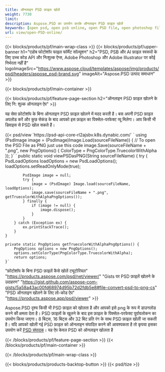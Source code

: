 ```yaml
---
title: ऑनलाइन PSD फ़ाइल खोलें
weight: 7730
limit: 
description: Aspose.PSD का उपयोग करके ऑनलाइन PSD फ़ाइल खोलें
keywords: [open psd, open psb online, open PSD file, open photoshop file, preview psd]
url: view/open-PSD-online/
---
```


{{< blocks/products/pf/main-wrap-class >}}
{{< blocks/products/pf/upper-banner h1="एडोब फोटोशॉप फाइल फॉर्मेट सॉल्यूशन" h2="PSD, PSB और AI फ़ाइल स्वरूपों के लिए उच्च कोड API और निःशुल्क ऐप्स, Adobe Photoshop और Adobe Illustrator पर कोई निर्भरता नहीं है" logoImageSrc="https://www.aspose.cloud/templates/aspose/img/products/psd/headers/aspose_psd-brand.svg" imageAlt="Aspose.PSD उत्पाद समाधान" >}}

{{< blocks/products/pf/main-container >}}

{{< blocks/products/pf/feature-page-section h2="ऑनलाइन PSD फ़ाइल खोलने के लिए नि: शुल्क ऑनलाइन ऐप" >}}
<p>यह सेवा फ़ोटोशॉप के बिना ऑनलाइन PSD फ़ाइल खोलने में मदद करती है। बस अपनी PSD फ़ाइल अपलोड करें और कुछ सेकंड के बाद आपको इस फ़ाइल का पिक्सेल-परफेक्ट व्यू मिलेगा। आप किसी भी डिवाइस से PSD खोल सकते हैं।</p>
{{< psd/view `https://psd-api-core-rl2ajsbv.k8s.dynabic.com/` 
`    using (PsdImage image = (PsdImage)Image.Load(sourceFileName))
    {
	    // To open the PSD File as PNG just use this code
        image.Save(sourceFileName + ".png",  new PngOptions() {  ColorType = PngColorType.TruecolorWithAlpha });
    }` 	`    public static void viewPSDasPNG(String sourceFileName) {
        try {
            PsdLoadOptions loadOptions = new PsdLoadOptions();
            loadOptions.setReadOnlyMode(true);
            
            PsdImage image = null;
            try {
                image = (PsdImage) Image.load(sourceFileName, loadOptions);
                image.save(sourceFileName + ".png", getTruecolorWithAlphaPngOptions());
            } finally {
                if (image != null) {
                    image.dispose();
                }
            }
        } catch (Exception ex) {
            ex.printStackTrace();
        }
    }
    
    private static PngOptions getTruecolorWithAlphaPngOptions() {
        PngOptions options = new PngOptions();
        options.setColorType(PngColorType.TruecolorWithAlpha);
        return options;
    }` 
"फ़ोटोशॉप के बिना PSD फ़ाइलें कैसे खोलें ट्यूटोरियल" "https://products.aspose.com/psd/net/viewer/" 
"Gists पर PSD फ़ाइलें खोलने के उदाहरण" "https://gist.github.com/aspose-com-gists/5a58a43ac00fd68974d95b72d2fdb5e8#file-convert-psd-to-png-cs" 
"PSD ऑनलाइन खोलने के लिए लो-कोड ऐप" "https://products.aspose.app/psd/viewer" >}}
<p>Aspose.PSD दृश्य किसी भी PSD फ़ाइल को खोलता है और आपको इसे png के रूप में डाउनलोड करने की क्षमता देता है। PSD फ़ाइलों के खुलने के बाद इस फ़ाइल के पिक्सेल-परफेक्ट पूर्वावलोकन का उपयोग किया जाएगा। 8 बिट्स, 16 बिट्स और 32 बिट प्रति रंग के साथ PSD फ़ाइल खोली जा सकती है। यदि आपको खोली गई PSD फ़ाइल को ऑनलाइन संपादित करने की आवश्यकता है तो कृपया इसका उपयोग करें <a href="https://products.aspose.app/psd/editor">PSD संपादक</a>। यह ऐप केवल PSD को ऑनलाइन खोलता है</p>
{{< /blocks/products/pf/feature-page-section >}}
{{< /blocks/products/pf/main-container >}}


{{< /blocks/products/pf/main-wrap-class >}}

{{< blocks/products/products-backtop-button >}}
{{< psd/tize >}}
